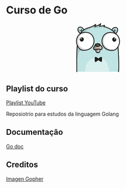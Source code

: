 # Curso de Go

<div align="center">
  <img src="BLUE_GOPHER.png" width="120" />
</div>

## Playlist do curso

[Playlist YouTube](https://www.youtube.com/playlist?list=PLCKpcjBB_VlBsxJ9IseNxFllf-UFEXOdg)

Reposiotrio para estudos da linguagem Golang

## Documentação

[Go doc](https://go.dev/doc/)

## Creditos

[Imagen Gopher](https://github.com/ashleymcnamara/gophers)
